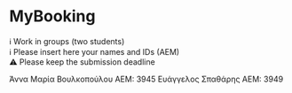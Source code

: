 # MyBooking

ℹ Work in groups (two students)  
ℹ Please insert here your names and IDs (AEM)   
⚠ Please keep the submission deadline

Άννα Μαρία Βουλκοπούλου ΑΕΜ: 3945
Ευάγγελος Σπαθάρης ΑΕΜ: 3949